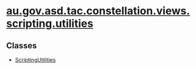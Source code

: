 # [au.gov.asd.tac.constellation.views.scripting.utilities](../constellation/CoreScriptingView/src/au/gov/asd/tac/constellation/scripting/docs/javadoc/utilities/package-summary.md)

<div class="indexContainer">

## Classes

-   [ScriptingUtilities](../constellation/CoreScriptingView/src/au/gov/asd/tac/constellation/scripting/docs/javadoc/utilities/ScriptingUtilities.md "class in au.gov.asd.tac.constellation.views.scripting.utilities")

</div>
